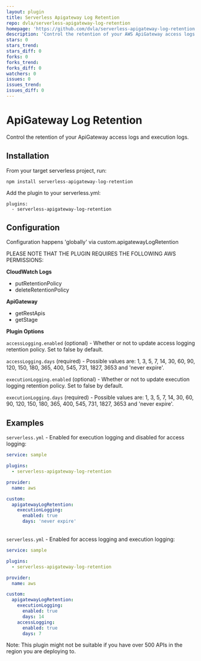 ```yaml
---
layout: plugin
title: Serverless Apigateway Log Retention
repo: dvla/serverless-apigateway-log-retention
homepage: 'https://github.com/dvla/serverless-apigateway-log-retention'
description: 'Control the retention of your AWS ApiGateway access logs and execution logs.'
stars: 0
stars_trend: 
stars_diff: 0
forks: 0
forks_trend: 
forks_diff: 0
watchers: 0
issues: 0
issues_trend: 
issues_diff: 0
---
```



# ApiGateway Log Retention

Control the retention of your ApiGateway access logs and execution logs. 

## Installation
From your target serverless project, run:

`npm install serverless-apigateway-log-retention`

Add the plugin to your serverless.yml:
```
plugins:
  - serverless-apigateway-log-retention
```

## Configuration
Configuration happens 'globally' via custom.apigatewayLogRetention

PLEASE NOTE THAT THE PLUGIN REQUIRES THE FOLLOWING AWS PERMISSIONS:

**CloudWatch Logs**
* putRetentionPolicy
* deleteRetentionPolicy

**ApiGateway**
* getRestApis
* getStage

**Plugin Options**

`accessLogging.enabled` (optional) - Whether or not to update access logging retention policy. Set to false by default.

`accessLogging.days` (required) - Possible values are: 1, 3, 5, 7, 14, 30, 60, 90, 120, 150, 180, 365, 400, 545, 731, 1827, 3653 and 'never expire'.

`executionLogging.enabled` (optional) - Whether or not to update execution logging retention policy. Set to false by default.

`executionLogging.days` (required) - Possible values are: 1, 3, 5, 7, 14, 30, 60, 90, 120, 150, 180, 365, 400, 545, 731, 1827, 3653 and 'never expire'.

## Examples
`serverless.yml` - Enabled for execution logging and disabled for access logging:
```yml
service: sample

plugins:
  - serverless-apigateway-log-retention

provider:
  name: aws

custom:
  apigatewayLogRetention:
    executionLogging:
      enabled: true
      days: 'never expire'
```
\
`serverless.yml` - Enabled for access logging and execution logging:
```yml
service: sample

plugins:
  - serverless-apigateway-log-retention

provider:
  name: aws

custom:
  apigatewayLogRetention:
    executionLogging:
      enabled: true
      days: 14
    accessLogging:
      enabled: true
      days: 7
```

Note: This plugin might not be suitable if you have over 500 APIs in the region you are deploying to.
